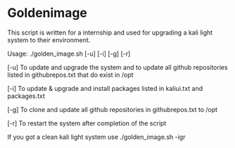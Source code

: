 # Goldenimage

This script is written for a internship and used for upgrading a kali light system to their environment.

Usage: ./golden_image.sh [-u] [-i] [-g] [-r]

[-u] To update and upgrade the system and to update all github repositories listed in githubrepos.txt that do exist in /opt

[-i] To update & upgrade and install packages listed in kaliui.txt and packages.txt

[-g] To clone and update all github repositories in githubrepos.txt to /opt

[-r] To restart the system after completion of the script


If you got a clean kali light system use ./golden_image.sh -igr
